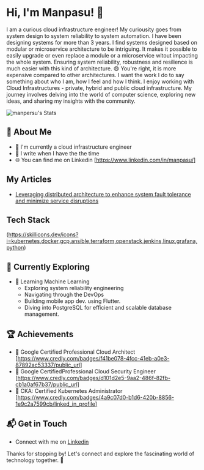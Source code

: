 # Hi, I'm Manpasu! 👋

I am a curious cloud infrastructure engineer! My curiousity goes from system design to system reliability to system automation.
I have been designing systems for more than 3 years. I find systems designed based on modular or microservice architecture to be intriguing. It makes it possible to easily upgrade or even replace a 
module or a microservice witout impacting the whole system. Ensuring system reliability, robustness and resilience is much easier with this kind of architecture. 😄 You're right, it is more expensive compared to
other architectures. 
I want the work I do to say something about who I am, how I feel and how I think.
I enjoy working with Cloud Infrastructures - private, hybrid and public cloud infrastructure.  My journey involves delving into the world of computer science, exploring new ideas, and sharing my insights with the community.

![manpersu's Stats](https://github-readme-stats.vercel.app/api?username=manpersu&theme=vue-dark&show_icons=true&hide_border=true&count_private=true)

## 🚀 About Me

- 🔭 I'm currently a cloud infrastructure engineer
- 📝 I write when I have the the time
- 🌐 You can find me on Linkedin [https://www.linkedin.com/in/manpasu/]


## My Articles
- [Leveraging distributed architecture to enhance system fault tolerance and minimize service disruptions](https://www.linkedin.com/pulse/leveraging-distributed-architecture-enhance-system-fault-mathias-vtyle/?trackingId=68ScGmVE4RME24z5JXXLEw%3D%3D)


## Tech Stack
(https://skillicons.dev/icons?i=kubernetes,docker,gcp,ansible,terraform,openstack,jenkins,linux,grafana,python)

## 🌱 Currently Exploring

- 🚀 Learning Machine Learning
  - Exploring system reliability engineering
  - Navigating through the DevOps
  - Building mobile app dev. using Flutter.
  - Diving into PostgreSQL for efficient and scalable database management.

 ## 🏆 Achievements

- 🌟 Google Certified Professional Cloud Architect [https://www.credly.com/badges/f41be078-4fcc-41eb-a0e3-87892ac53337/public_url]
- 🌟 Google CertifiedProfessional Cloud Security Engineer [https://www.credly.com/badges/d101d2e5-9aa2-486f-82fb-cb1a0af67b37/public_url]
- 🌟 CKA: Certified Kubernetes Administrator [https://www.credly.com/badges/4a9c07d0-b1d6-420b-8856-1e9c2a7599cb/linked_in_profile]


## 📬 Get in Touch

- Connect with me on [Linkedin](https://www.linkedin.com/in/manpasu/)


Thanks for stopping by! Let's connect and explore the fascinating world of technology together. 🚀



<!--

Here are some ideas to get you started:

- 🔭 I’m currently working on ...
- 🌱 I’m currently learning ...
- 👯 I’m looking to collaborate on ...
- 🤔 I’m looking for help with ...
- 💬 Ask me about ...
- 📫 How to reach me: ...
- 😄 Pronouns: ...
- ⚡ Fun fact: ...
-->

